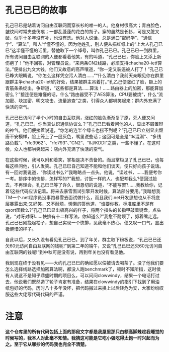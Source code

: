 # 孔己已巳的故事

孔己已巳是站着访问自由互联网而穿长衫的唯一的人。他身材很高大；青白脸色，皱纹间时常夹些伤痕；一部乱蓬蓬的花白的胡子。穿的虽然是长衫，可是又脏又破，似乎十多年没有补，也没有洗。他对人说话，总是满口“密码学”、“通信学”、“算法”，叫人半懂不懂的。因为他姓孔，别人便从描红纸上的“上大人孔己已巳”这半懂不懂的话里，替他取下一个绰号，叫作孔己已巳。孔己已巳一到群里，所有访问自由互联网的人便都看着他笑，有的叫道，“孔己已巳，你脸上又添上新伤疤了！”他不回答，对管理员说，“来两条CN2线路，必须支持chacha20-ietf算法。”便排出九文大钱。他们又故意的高声嚷道，“你一定又装逼被人打了！”孔己已巳睁大眼睛说，“你怎么这样凭空污人清白……”“什么清白？我前天亲眼见你在群里跟群主争chacha20-ietf的好处，结果被群主吊着打。”孔乙己便涨红了脸，额上的青筋条条绽出，争辩道，“这些都是算法……算法！……路由器上的加密，那能算加密么？”接连便是难懂的话，什么“路由器受不了AES算法，CPU要被烧”，什么“流加密、块加密、明文攻击、流量追查”之类，引得众人都哄笑起来：群内外充满了快活的空气。 

孔己已巳访问了半个小时的自由互联网，涨红的脸色渐渐复了原，旁人便又问道，“孔己已巳，你当真认识通信协议么？”孔己已巳看着问他的人，显出不屑置辩的神气。他们便接着说道，“你怎的连半个绿卡也捞不到呢？”孔己已巳立刻显出颓唐不安模样，脸上笼上了一层灰色，嘴里说些话；这回可是全是“tls混淆”、“多线路负载”、“rfc3962”、“rfc793”、”CN2“、“IIJ/KDDI”之类，一些不懂了。在这时候，众人也都哄笑起来：店内外充满了快活的空气。 

在这些时候，我可以附和着笑，掌柜是决不责备的。而且掌柜见了孔己已巳，也每每这样问他，引人发笑。孔己已巳自己知道不能和他们谈天，便只好向孩子说话。有一回对我说道，“你读过书么?”我略略点一点头。他说，“读过书，……我便考你一考。排序中的快排，怎样写的?”我想，讨饭一样的人，也配考我么?便回过脸去，不再理会。孔己已巳等了许久，很恳切的说道，“不能写罢?……我教给你，记着!这些代码应该记着。将来去暴雪面试引擎开发时候，算法部分要用。”我暗想我TM一个.net程序员没事跑暴雪去面试做什么，而且我们.net开发思想也从不将底层暴露出来;又好笑，又不耐烦，懒懒的答他道，“谁要你教，标准库里不是有qsort函数么?”孔己已巳显出极高兴的样子，将两个指头的长指甲敲着键盘，点头说，“对呀对呀!……快排有十二样写法，你知道么?”我愈不耐烦了，努着嘴走远。孔己已巳刚挽起袖子，想自己实现一个快排，见我毫不热心，便又叹一口气，显出极惋惜的样子。

自此以后，又长久没有看见孔己已巳。到了年关，群主取下粉板说，“孔己已巳还欠60元访问自由互联网的钱呢!”到第二年的端午，又说“孔己已巳还欠60元访问自由互联网的钱呢!”到中秋可是没有说，再到年关也没有看见他。

我到现在终于没有见――大约孔己已巳的确如愿以偿被请去喝茶了。没了他我们要怎么选择线路选择加密算法啊，都没人跑benchmark了，顿时不知所措，这时侯有人说这不是知乎鼎盛时期的项目么，可以问问clowwindy，结果一个电话打过去，他说我们既然造了轮子肯定有准备，结果在clowwindy的指引下找到了用油纸包好的代码，历时八十多年没坏，把代码搬过来换上以后转危为安，大家纷纷叹服这些大佬写代码代码的严谨。

# 注意
#### 这个仓库里的所有代码包括上面的那段文字都是我屋里那只白额高脚蛛趁我睡觉的时候写的，我本人对此毫不知情。我猜这可能是它吃小强吃得太饱一时兴起而为之。至于它从哪抄的代码我也完全不清楚。